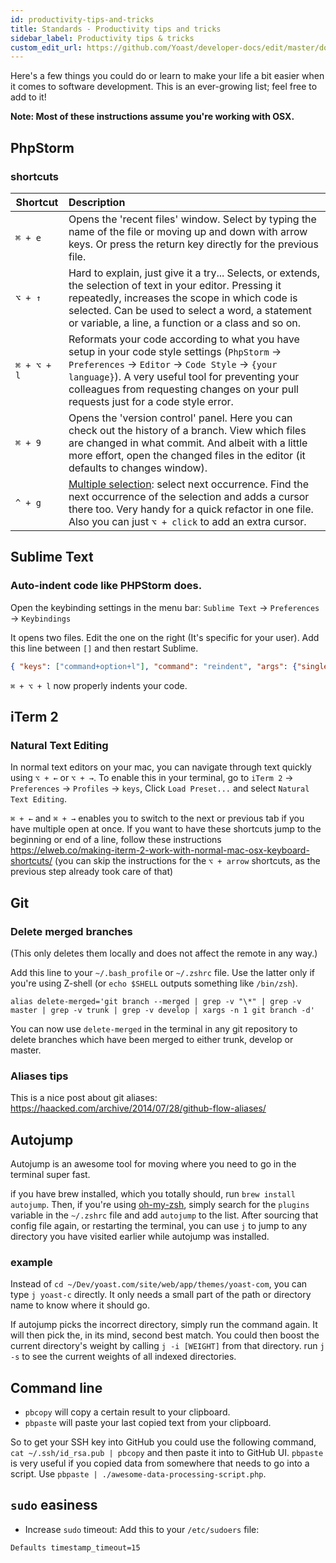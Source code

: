 ```yaml
---
id: productivity-tips-and-tricks
title: Standards - Productivity tips and tricks
sidebar_label: Productivity tips & tricks
custom_edit_url: https://github.com/Yoast/developer-docs/edit/master/docs/standards/productivity-tips-and-tricks.md
---
```


Here's a few things you could do or learn to make your life a bit easier when it comes to software development. This is an ever-growing list; feel free to add to it!

**Note: Most of these instructions assume you're working with OSX.**

## PhpStorm

### shortcuts
| Shortcut        | Description |
| ------------- |:-------------|
|`⌘ + e`        | Opens the 'recent files' window. Select by typing the name of the file or moving up and down with arrow keys. Or press the return key directly for the previous file. |
|`⌥ + ↑`     | Hard to explain, just give it a try... Selects, or extends, the selection of text in your editor. Pressing it repeatedly, increases the scope in which code is selected. Can be used to select a word, a statement or variable, a line, a function or a class and so on. |
|`⌘ + ⌥ + l` | Reformats your code according to what you have setup in your code style settings (`PhpStorm` → `Preferences` → `Editor` → `Code Style` → `{your language}`). A very useful tool for preventing your colleagues from requesting changes on your pull requests just for a code style error. |
|`⌘ + 9` | Opens the 'version control' panel. Here you can check out the history of a branch. View which files are changed in what commit. And albeit with a little more effort, open the changed files in the editor (it defaults to changes window).  |
|`^ + g` | [Multiple selection](https://blog.jetbrains.com/phpstorm/2014/03/working-with-multiple-selection-in-phpstorm-8-eap/): select next occurrence. Find the next occurrence of the selection and adds a cursor there too. Very handy for a quick refactor in one file. Also you can just `⌥ + click` to add an extra cursor. |

## Sublime Text

### Auto-indent code like PHPStorm does.
Open the keybinding settings in the menu bar: `Sublime Text` → `Preferences` → `Keybindings`

It opens two files. Edit the one on the right (It's specific for your user). Add this line between `[]` and then restart Sublime.
``` json
{ "keys": ["command+option+l"], "command": "reindent", "args": {"single_line": false} }
```

`⌘ + ⌥ + l` now properly indents your code.

## iTerm 2

### Natural Text Editing
In normal text editors on your mac, you can navigate through text quickly using `⌥ + ←` or `⌥ + →`. To enable this in your terminal, go to `iTerm 2` → `Preferences` → `Profiles` → `keys`, Click `Load Preset...` and select `Natural Text Editing`.

`⌘ + ←` and `⌘ + →` enables you to switch to the next or previous tab if you have multiple open at once. If you want to have these shortcuts jump to the beginning or end of a line, follow these instructions https://elweb.co/making-iterm-2-work-with-normal-mac-osx-keyboard-shortcuts/ (you can skip the instructions for the `⌥ + arrow` shortcuts, as the previous step already took care of that)

## Git

### Delete merged branches
(This only deletes them locally and does not affect the remote in any way.)

Add this line to your `~/.bash_profile` or `~/.zshrc` file. Use the latter only if you're using Z-shell (or `echo $SHELL` outputs something like `/bin/zsh`).

```shell script
alias delete-merged='git branch --merged | grep -v "\*" | grep -v master | grep -v trunk | grep -v develop | xargs -n 1 git branch -d'
```
You can now use `delete-merged` in the terminal in any git repository to delete branches which have been merged to either trunk, develop or master.

### Aliases tips
This is a nice post about git aliases: https://haacked.com/archive/2014/07/28/github-flow-aliases/

## Autojump
Autojump is an awesome tool for moving where you need to go in the terminal super fast.

if you have brew installed, which you totally should, run `brew install autojump`. Then, if you're using [oh-my-zsh](https://github.com/robbyrussell/oh-my-zsh), simply search for the `plugins` variable in the `~/.zshrc` file and add `autojump` to the list. After sourcing that config file again, or restarting the terminal, you can use `j` to jump to any directory you have visited earlier while autojump was installed.

### example
Instead of `cd ~/Dev/yoast.com/site/web/app/themes/yoast-com`, you can type `j yoast-c` directly. It only needs a small part of the path or directory name to know where it should go.

If autojump picks the incorrect directory, simply run the command again. It will then pick the, in its mind, second best match. You could then boost the current directory's weight by calling `j -i [WEIGHT]` from that directory. run `j -s` to see the current weights of all indexed directories.

## Command line
* `pbcopy` will copy a certain result to your clipboard.
* `pbpaste` will paste your last copied text from your clipboard.

So to get your SSH key into GitHub you could use the following command, `cat ~/.ssh/id_rsa.pub | pbcopy` and then paste it into to GitHub UI. `pbpaste` is very useful if you copied data from somewhere that needs to go into a script. Use `pbpaste | ./awesome-data-processing-script.php`.

## `sudo` easiness
* Increase `sudo` timeout: Add this to your `/etc/sudoers` file: 
```shell script
Defaults timestamp_timeout=15
```
